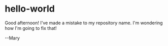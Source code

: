 # hello-world

Good afternoon!  I've made a mistake to my repository name. I'm wondering how I'm going to fix that!

--Mary


